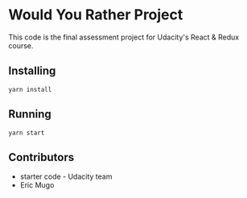 # Would You Rather Project

This code is the final assessment project for Udacity's React & Redux course.

## Installing
`yarn install`

## Running
`yarn start`

## Contributors

* starter code - Udacity team
* Eric Mugo

